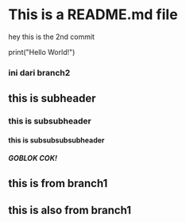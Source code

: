 # This is a README.md file

hey this is the 2nd commit


print("Hello World!")




### ini dari branch2


## this is subheader
### this is subsubheader
#### this is subsubsubsubheader
##### GOBLOK COK!

## this is from branch1
## this is also from branch1

